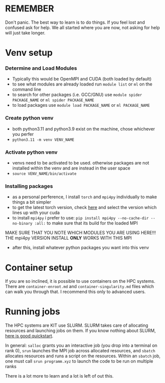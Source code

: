 # REMEMBER
Don't panic. The best way to learn is to do things.
If you feel lost and confused ask for help.
We all started where you are now, not asking for help will just take longer.

# Venv setup

### Determine and Load Modules
- Typically this would be OpenMPI and CUDA (both loaded by default)
- to see what modules are already loaded run `module list` or `ml` on the command line
- to search for other packages (i.e. GCC/GNU) use `module spider PACKAGE_NAME` or `ml spider PACKAGE_NAME`
- to load packages use `module load PACKAGE_NAME` or `ml PACKAGE_NAME`

### Create python venv
- both python3.11 and python3.9 exist on the machine, chose whichever you perfer
- `python3.11 -m venv VENV_NAME`

### Activate python venv
- venvs need to be activated to be used. otherwise packages are not installed within the venv and are instead in the user space
- `source VENV_NAME/bin/activate`

### Installing packages
- as a personal perference, I install `torch` and `mpi4py` individually to make things a bit simpler
- to get the latest torch version, check [here](https://pytorch.org/get-started/locally/) and select the version which lines up with your cuda
- to install `mpi4py` i prefer to use: `pip install mpi4py --no-cache-dir --no-binary :all:` to make sure that its build for the loaded MPI

MAKE SURE THAT YOU NOTE WHICH MODULES YOU ARE USING HERE!!! THE mpi4py VERSION INSTALL **ONLY** WORKS WITH THIS MPI

- after this, install whatever python packages you want into this venv

# Container setup
If you are so inclined, it is possible to use containers on the HPC systems. 
There are `container-enroot.md` and `container-singularity.md` files which can walk you through that. 
I recommend this only to advanced users.

# Running jobs
The HPC systems are KIT use SLURM.
SLURM takes care of allocating resources and launching jobs on them.
If you know nothing about SLURM, [here is good quickstart](https://slurm.schedmd.com/quickstart.html).

In general: 
`salloc` grants you an interactive job (you drop into a terminal on rank 0),
`srun` launches the MPI job across allocated resources,
and `sbatch` allocates resources and runs a script on the resources.
Within an `sbatch` job, one must call `srun programm.xyz` to launch the code to be run on multiple ranks

There is a lot more to learn and a lot is left of out this. 

